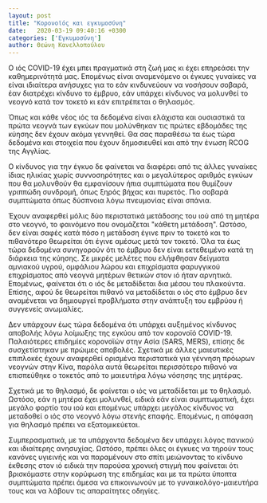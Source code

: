 ```yaml
---
layout: post
title: "Κορονοϊός και εγκυμοσύνη"
date:   2020-03-19 09:40:16 +0300
categories: ['Εγκυμοσύνη']
author: Θεώνη Κανελλοπούλου
---
```


Ο ιός COVID-19 έχει μπει πραγματικά στη ζωή μας κι έχει επηρεάσει την καθημερινότητά μας. Επομένως είναι αναμενόμενο οι έγκυες γυναίκες να είναι ιδιαίτερα ανήσυχες για το εάν κινδυνεύουν να νοσήσουν σοβαρά, έαν διατρέχει κίνδυνο το έμβρυο, εάν υπάρχει κίνδυνος να μολυνθεί το νεογνό κατά τον τοκετό κι εάν επιτρέπεται ο θηλασμός.
<!--break-->

Όπως και κάθε νέος ιός τα δεδομένα είναι ελάχιστα και ουσιαστικά τα πρώτα νεογνά των εγκύων που μολύνθηκαν τις πρώτες εβδομάδες της κύησης δεν έχουν ακόμα γεννηθεί. Θα σας παραθέσω τα έως τώρα δεδομένα και στοιχεία που έχουν δημοσιευθεί και από την ένωση RCOG της Αγγλίας.

Ο κίνδυνος για την έγκυο δε φαίνεται να διαφέρει από τις άλλες γυναίκες ίδιας ηλικίας χωρίς συννοσηρότητες και ο μεγαλύτερος αριθμός εγκύων που θα μολυνθούν θα εμφανίσουν ήπια συμπτώματα που θυμίζουν γριππώδη συνδρομή, όπως ξηρός βήχας και πυρετός. Πιο σοβαρά συμπτώματα όπως δύσπνοια λόγω πνευμονίας είναι σπάνια.

Έχουν αναφερθεί μόλις δύο περιστατικά μετάδοσης του ιού από τη μητέρα στο νεογνό, το φαινόμενο που ονομάζεται "κάθετη μετάδοση". Ωστόσο, δεν είναι σαφές κατά πόσο η μετάδοση έγινε πριν το τοκετό και το πιθανότερο θεωρείται ότι έγινε αμέσως μετά τον τοκετό. Όλα τα έως τώρα δεδομένα συνηγορούν ότι το έμβρυο δεν είναι εκτεθειμένο κατά τη διάρκεια της κύησης. Σε μικρές μελέτες που ελήφθησαν δείγματα αμνιακού υγρού, ομφάλιου λώρου και επιχρίσματα φαρυγγικού επιχρίσματος από νεογνά μητέρων θετικών στον ιό ήταν αρνητικά. Επομένως, φαίνεται ότι ο ιός δε μεταδίδεται δια μέσου του πλακούντα. Επίσης, αφού δε θεωρείται πιθανό να μεταδίδεται ο ιός στο έμβρυο δεν αναμένεται να δημιουργεί προβλήματα στην ανάπτυξη του εμβρύου ή συγγενείς ανωμαλίες.

Δεν υπάρχουν έως τώρα δεδομένα ότι υπάρχει αυξημένος κίνδυνος αποβολής λόγω λοίμωξης της εγκύου από τον κορονοϊό COVID-19. Παλαιότερες επιδημίες κορονοϊών στην Ασία (SARS, MERS), επίσης δε συσχετίστηκαν με πρώιμες αποβολές. Σχετικά με άλλες μαιευτικές επιπλοκές έχουν αναφερθεί ορισμένα περιστατικά για γέννηση πρόωρων νεογνών στην Κίνα, παρόλα αυτά θεωρείται περισσότερο πιθανό να επισπεύθηκε ο τοκετός από το μαιευτήρα λόγω νόσησης της μητέρας.

Σχετικά με το θηλασμό, δε φαίνεται ο ιός να μεταδίδεται με το θηλασμό. Ωστόσο, εάν η μητέρα έχει μολυνθεί, ειδικά εάν είναι συμπτωματική, έχει μεγάλο φορτίο του ιού και επομένως υπάρχει μεγάλος κίνδυνος να μεταδοθεί ο ιός στο νεογνό λόγω στενής επαφής. Επομένως, η απόφαση για θηλασμό πρέπει να εξατομικεύεται.

Συμπερασματικά, με τα υπάρχοντα δεδομένα δεν υπάρχει λόγος πανικού και ιδιαίτερης ανησυχίας. Ωστόσο, πρέπει όλες οι έγκυες να τηρούν τους κανόνες υγιεινής και να παραμένουν στο σπίτι μειώνοντας το κίνδυνο έκθεσης στον ιό ειδικά την παρούσα χρονική στιγμή που φαίνεται ότι βρισκόμαστε στην κορύφωση της επιδημίας και με τα πρώτα ύποπτα συμπτώματα πρέπει άμεσα να επικοινωνούν με το γυναικολόγο-μαιευτήρα τους και να λάβουν τις απαραίτητες οδηγίες.

